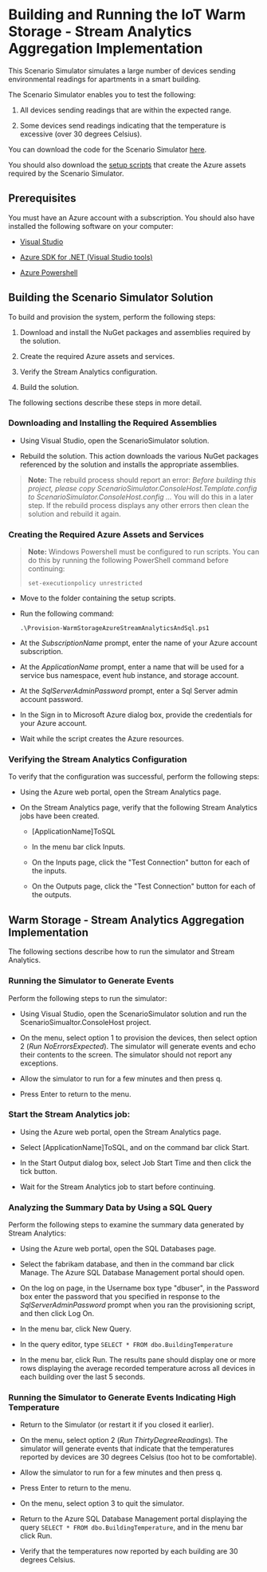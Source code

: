 # Building and Running the IoT Warm Storage - Stream Analytics Aggregation Implementation

This Scenario Simulator simulates a large number of devices sending environmental readings for apartments in a smart building. 

The Scenario Simulator enables you to test the following:

1. All devices sending readings that are within the expected range. 

2. Some devices send readings indicating that the temperature is excessive (over 30 degrees Celsius).

You can download the code for the Scenario Simulator [here](../src/Simulator).

You should also download the [setup scripts](../setup) that create the Azure assets required by the Scenario Simulator.

## Prerequisites

You must have an Azure account with a subscription. You should also have installed the following software on your computer:

- [Visual Studio](https://www.visualstudio.com/)

- [Azure SDK for .NET (Visual Studio tools)](http://azure.microsoft.com/downloads/)

- [Azure Powershell](https://azure.microsoft.com/documentation/articles/powershell-install-configure/)

## Building the Scenario Simulator Solution

To build and provision the system, perform the following steps:

1. Download and install the NuGet packages and assemblies required by the solution.

2. Create the required Azure assets and services.

3. Verify the Stream Analytics configuration.

4. Build the solution.

The following sections describe these steps in more detail.

### Downloading and Installing the Required Assemblies

- Using Visual Studio, open the ScenarioSimulator solution.

- Rebuild the solution. This action downloads the various NuGet packages referenced by the solution and installs the appropriate assemblies.

> **Note:** The rebuild process should report an error: *Before building this project, please copy ScenarioSimulator.ConsoleHost.Template.config to ScenarioSimulator.ConsoleHost.config ...* You will do this in a later step. If the rebuild process displays any other errors then clean the solution and rebuild it again.

### Creating the Required Azure Assets and Services

> **Note:** Windows Powershell must be configured to run scripts. You can do this by running the following PowerShell command before continuing:
> 
> `set-executionpolicy unrestricted`

- Move to the folder containing the setup scripts.

- Run the following command:

	`.\Provision-WarmStorageAzureStreamAnalyticsAndSql.ps1`

-  At the *SubscriptionName* prompt, enter the name of your Azure account subscription.

- At the *ApplicationName* prompt, enter a name that will be used for a service bus namespace, event hub instance, and storage account.

- At the *SqlServerAdminPassword* prompt, enter a Sql Server admin account password.

- In the Sign in to Microsoft Azure dialog box, provide the credentials for your Azure account. 

- Wait while the script creates the Azure resources.

### Verifying the Stream Analytics Configuration

To verify that the configuration was successful, perform the following steps:

- Using the Azure web portal, open the Stream Analytics page.

- On the Stream Analytics page, verify that the following Stream Analytics jobs have been created.

	- [ApplicationName]ToSQL

	- In the menu bar click Inputs.

	- On the Inputs page, click the "Test Connection" button for each of the inputs.

	- On the Outputs page, click the "Test Connection" button for each of the outputs.


## Warm Storage - Stream Analytics Aggregation Implementation

The following sections describe how to run the simulator and Stream Analytics.

### Running the Simulator to Generate Events

Perform the following steps to run the simulator:

- Using Visual Studio, open the ScenarioSimulator solution and run the ScenarioSimualtor.ConsoleHost project.

- On the menu, select option 1 to provision the devices, then select option 2 (*Run NoErrorsExpected*). The simulator will generate events and echo their contents to the screen. The simulator should not report any exceptions.

- Allow the simulator to run for a few minutes and then press q.

- Press Enter to return to the menu.

### Start the Stream Analytics job:

- Using the Azure web portal, open the Stream Analytics page.

- Select [ApplicationName]ToSQL, and on the command bar click Start.

- In the Start Output dialog box, select Job Start Time and then click the tick button.

- Wait for the Stream Analytics job to start before continuing.

### Analyzing the Summary Data by Using a SQL Query

Perform the following steps to examine the summary data generated by Stream Analytics:

- Using the Azure web portal, open the SQL Databases page.

- Select the fabrikam database, and then in the command bar click Manage. The Azure SQL Database Management portal should open.

- On the log on page, in the Username box type "dbuser", in the Password box enter the password that you specified in response to the *SqlServerAdminPassword* prompt when you ran the provisioning script, and then click Log On.

- In the menu bar, click New Query.

- In the query editor, type `SELECT * FROM dbo.BuildingTemperature`

- In the menu bar, click Run. The results pane should display one or more rows displaying the average recorded temperature across all devices in each building over the last 5 seconds.


### Running the Simulator to Generate Events Indicating High Temperature

- Return to the Simulator (or restart it if you closed it earlier).

- On the menu, select option 2 (*Run ThirtyDegreeReadings*). The simulator will generate events that indicate that the temperatures reported by devices are 30 degrees Celsius (too hot to be comfortable).

- Allow the simulator to run for a few minutes and then press q.

- Press Enter to return to the menu.

- On the menu, select option 3 to quit the simulator.

- Return to the Azure SQL Database Management portal displaying the query `SELECT * FROM dbo.BuildingTemperature`, and in the menu bar click Run.

- Verify that the temperatures now reported by each building are 30 degrees Celsius.

